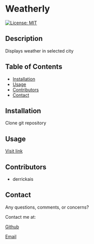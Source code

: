 # Weatherly

[![License: MIT](https://img.shields.io/badge/License-MIT-red.svg)](https://opensource.org/licenses/MIT)

## Description 

Displays weather in selected city

## Table of Contents 

* [Installation](#installation)
* [Usage](#usage)
* [Contributors](#contributors)
* [Contact](#contact)

## Installation

Clone git repository

## Usage

[Visit link](https://derrickais.github.io/weatherly/)

## Contributors

* derrickais

## Contact

Any questions, comments, or concerns? 

Contact me at: 

[Github](https://github.com/derrickais)

[Email](mailto:derrickas728@gmail.com)

